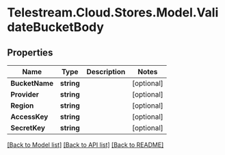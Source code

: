 # Telestream.Cloud.Stores.Model.ValidateBucketBody
## Properties

Name | Type | Description | Notes
------------ | ------------- | ------------- | -------------
**BucketName** | **string** |  | [optional] 
**Provider** | **string** |  | [optional] 
**Region** | **string** |  | [optional] 
**AccessKey** | **string** |  | [optional] 
**SecretKey** | **string** |  | [optional] 

[[Back to Model list]](../README.md#documentation-for-models) [[Back to API list]](../README.md#documentation-for-api-endpoints) [[Back to README]](../README.md)

